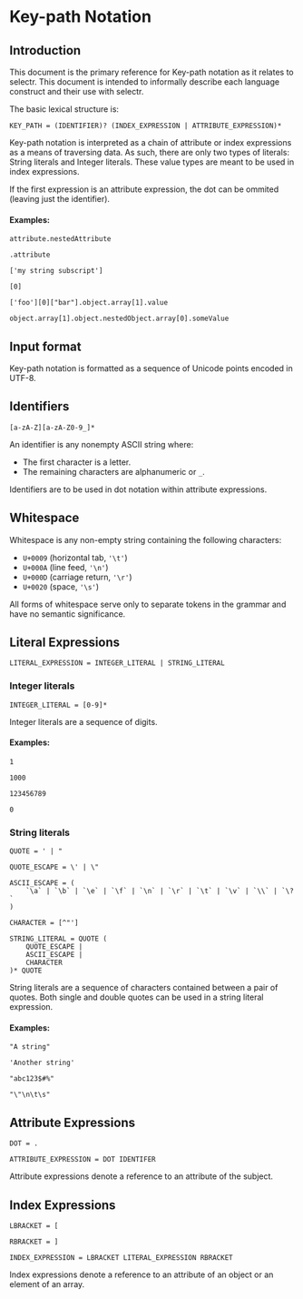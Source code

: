 # Key-path Notation

## Introduction

This document is the primary reference for Key-path notation as it relates to selectr. This document is intended to informally describe each language construct and their use with selectr.

The basic lexical structure is:

```
KEY_PATH = (IDENTIFIER)? (INDEX_EXPRESSION | ATTRIBUTE_EXPRESSION)*
```

Key-path notation is interpreted as a chain of attribute or index expressions as a means of traversing data. As such, there are only two types of literals: String literals and Integer literals. These value types are meant to be used in index expressions.

If the first expression is an attribute expression, the dot can be ommited (leaving just the identifier).

#### Examples:

```
attribute.nestedAttribute

.attribute

['my string subscript']

[0]

['foo'][0]["bar"].object.array[1].value

object.array[1].object.nestedObject.array[0].someValue
```

## Input format

Key-path notation is formatted as a sequence of Unicode points encoded in UTF-8.

## Identifiers

```
[a-zA-Z][a-zA-Z0-9_]*
```

An identifier is any nonempty ASCII string where:

- The first character is a letter.
- The remaining characters are alphanumeric or `_`.

Identifiers are to be used in dot notation within attribute expressions.

## Whitespace

Whitespace is any non-empty string containing the following characters:

- `U+0009` (horizontal tab, `'\t'`)
- `U+000A` (line feed, `'\n'`)
- `U+000D` (carriage return, `'\r'`)
- `U+0020` (space, `'\s'`)

All forms of whitespace serve only to separate tokens in the grammar and have no semantic significance.

## Literal Expressions

```
LITERAL_EXPRESSION = INTEGER_LITERAL | STRING_LITERAL
```

### Integer literals

```
INTEGER_LITERAL = [0-9]*
```

Integer literals are a sequence of digits.

#### Examples:

```
1

1000

123456789

0
```

### String literals

```
QUOTE = ' | "

QUOTE_ESCAPE = \' | \"

ASCII_ESCAPE = (
    `\a` | `\b` | `\e` | `\f` | `\n` | `\r` | `\t` | `\v` | `\\` | `\?`
)

CHARACTER = [^"']

STRING_LITERAL = QUOTE (
    QUOTE_ESCAPE |
    ASCII_ESCAPE |
    CHARACTER
)* QUOTE
```

String literals are a sequence of characters contained between a pair of quotes. Both single and double quotes can be used in a string literal expression.

#### Examples: 

```
"A string"

'Another string'

"abc123$#%"

"\"\n\t\s"
```

## Attribute Expressions

```
DOT = .

ATTRIBUTE_EXPRESSION = DOT IDENTIFER
```

Attribute expressions denote a reference to an attribute of the subject.

## Index Expressions

```
LBRACKET = [

RBRACKET = ]

INDEX_EXPRESSION = LBRACKET LITERAL_EXPRESSION RBRACKET
```

Index expressions denote a reference to an attribute of an object or an element of an array.
